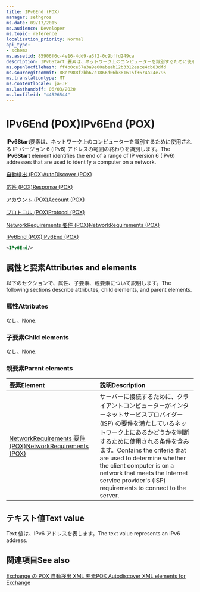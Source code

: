 ```yaml
---
title: IPv6End (POX)
manager: sethgros
ms.date: 09/17/2015
ms.audience: Developer
ms.topic: reference
localization_priority: Normal
api_type:
- schema
ms.assetid: 85906f6c-4e16-4dd9-a3f2-0c9bffd249ca
description: IPv6Start 要素は、ネットワーク上のコンピューターを識別するために使用される IP バージョン 6 (IPv6) アドレスの範囲の終わりを識別します。
ms.openlocfilehash: ff4b0ce57a3a9e00abeab12b3312eace4cb83dfd
ms.sourcegitcommit: 88ec988f2bb67c1866d06b361615f3674a24e795
ms.translationtype: MT
ms.contentlocale: ja-JP
ms.lasthandoff: 06/03/2020
ms.locfileid: "44526544"
---
```

# <a name="ipv6end-pox"></a><span data-ttu-id="90aa0-103">IPv6End (POX)</span><span class="sxs-lookup"><span data-stu-id="90aa0-103">IPv6End (POX)</span></span>

<span data-ttu-id="90aa0-104">**IPv6Start**要素は、ネットワーク上のコンピューターを識別するために使用される IP バージョン 6 (IPv6) アドレスの範囲の終わりを識別します。</span><span class="sxs-lookup"><span data-stu-id="90aa0-104">The **IPv6Start** element identifies the end of a range of IP version 6 (IPv6) addresses that are used to identify a computer on a network.</span></span> 
  
[<span data-ttu-id="90aa0-105">自動検出 (POX)</span><span class="sxs-lookup"><span data-stu-id="90aa0-105">AutoDiscover (POX)</span></span>](autodiscover-pox.md)
  
[<span data-ttu-id="90aa0-106">応答 (POX)</span><span class="sxs-lookup"><span data-stu-id="90aa0-106">Response (POX)</span></span>](response-pox.md)
  
[<span data-ttu-id="90aa0-107">アカウント (POX)</span><span class="sxs-lookup"><span data-stu-id="90aa0-107">Account (POX)</span></span>](account-pox.md)
  
[<span data-ttu-id="90aa0-108">プロトコル (POX)</span><span class="sxs-lookup"><span data-stu-id="90aa0-108">Protocol (POX)</span></span>](protocol-pox.md)
  
[<span data-ttu-id="90aa0-109">NetworkRequirements 要件 (POX)</span><span class="sxs-lookup"><span data-stu-id="90aa0-109">NetworkRequirements (POX)</span></span>](networkrequirements-pox.md)
  
[<span data-ttu-id="90aa0-110">IPv6End (POX)</span><span class="sxs-lookup"><span data-stu-id="90aa0-110">IPv6End (POX)</span></span>](ipv6end-pox.md)
  
```xml
<IPv6End/>
```

## <a name="attributes-and-elements"></a><span data-ttu-id="90aa0-111">属性と要素</span><span class="sxs-lookup"><span data-stu-id="90aa0-111">Attributes and elements</span></span>

<span data-ttu-id="90aa0-112">以下のセクションで、属性、子要素、親要素について説明します。</span><span class="sxs-lookup"><span data-stu-id="90aa0-112">The following sections describe attributes, child elements, and parent elements.</span></span>
  
### <a name="attributes"></a><span data-ttu-id="90aa0-113">属性</span><span class="sxs-lookup"><span data-stu-id="90aa0-113">Attributes</span></span>

<span data-ttu-id="90aa0-114">なし。</span><span class="sxs-lookup"><span data-stu-id="90aa0-114">None.</span></span>
  
### <a name="child-elements"></a><span data-ttu-id="90aa0-115">子要素</span><span class="sxs-lookup"><span data-stu-id="90aa0-115">Child elements</span></span>

<span data-ttu-id="90aa0-116">なし。</span><span class="sxs-lookup"><span data-stu-id="90aa0-116">None.</span></span>
  
### <a name="parent-elements"></a><span data-ttu-id="90aa0-117">親要素</span><span class="sxs-lookup"><span data-stu-id="90aa0-117">Parent elements</span></span>

|<span data-ttu-id="90aa0-118">**要素**</span><span class="sxs-lookup"><span data-stu-id="90aa0-118">**Element**</span></span>|<span data-ttu-id="90aa0-119">**説明**</span><span class="sxs-lookup"><span data-stu-id="90aa0-119">**Description**</span></span>|
|:-----|:-----|
|[<span data-ttu-id="90aa0-120">NetworkRequirements 要件 (POX)</span><span class="sxs-lookup"><span data-stu-id="90aa0-120">NetworkRequirements (POX)</span></span>](networkrequirements-pox.md) <br/> |<span data-ttu-id="90aa0-121">サーバーに接続するために、クライアントコンピューターがインターネットサービスプロバイダー (ISP) の要件を満たしているネットワーク上にあるかどうかを判断するために使用される条件を含みます。</span><span class="sxs-lookup"><span data-stu-id="90aa0-121">Contains the criteria that are used to determine whether the client computer is on a network that meets the Internet service provider's (ISP) requirements to connect to the server.</span></span>  <br/> |
   
## <a name="text-value"></a><span data-ttu-id="90aa0-122">テキスト値</span><span class="sxs-lookup"><span data-stu-id="90aa0-122">Text value</span></span>

<span data-ttu-id="90aa0-123">Text 値は、IPv6 アドレスを表します。</span><span class="sxs-lookup"><span data-stu-id="90aa0-123">The text value represents an IPv6 address.</span></span>
  
## <a name="see-also"></a><span data-ttu-id="90aa0-124">関連項目</span><span class="sxs-lookup"><span data-stu-id="90aa0-124">See also</span></span>



[<span data-ttu-id="90aa0-125">Exchange の POX 自動検出 XML 要素</span><span class="sxs-lookup"><span data-stu-id="90aa0-125">POX Autodiscover XML elements for Exchange</span></span>](pox-autodiscover-xml-elements-for-exchange.md)

